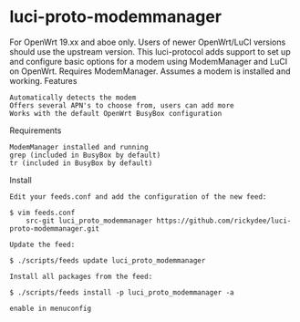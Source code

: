 # luci-proto-modemmanager

For OpenWrt 19.xx and aboe only. Users of newer OpenWrt/LuCI versions should use the upstream version. This luci-protocol adds support to set up and configure basic options for a modem using ModemManager and LuCI on OpenWrt. Requires ModemManager. Assumes a modem is installed and working.
Features

    Automatically detects the modem
    Offers several APN's to choose from, users can add more
    Works with the default OpenWrt BusyBox configuration

Requirements

    ModemManager installed and running
    grep (included in BusyBox by default)
    tr (included in BusyBox by default)

Install

    Edit your feeds.conf and add the configuration of the new feed:

    $ vim feeds.conf
        src-git luci_proto_modemmanager https://github.com/rickydee/luci-proto-modemmanager.git

    Update the feed:

    $ ./scripts/feeds update luci_proto_modemmanager

    Install all packages from the feed:

    $ ./scripts/feeds install -p luci_proto_modemmanager -a

    enable in menuconfig
